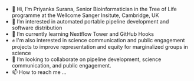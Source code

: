 - 👋 Hi, I’m Priyanka Surana, Senior Bioinformatician in the Tree of Life programme at the Wellcome Sanger Insitute, Cambridge, UK
- 👀 I’m interested in automated portable pipeline development and software distribution
- 🌱 I’m currently learning Nextflow Tower and GitHub Hooks
- :fist: I'm also interested in science communication and public engagement projects to improve representation and equity for marginalized groups in science
- 💞️ I’m looking to collaborate on pipeline development, science communication, and public engagement.
- 📫 How to reach me ...

<!---
priyanka-surana/priyanka-surana is a ✨ special ✨ repository because its `README.md` (this file) appears on your GitHub profile.
You can click the Preview link to take a look at your changes.
--->
